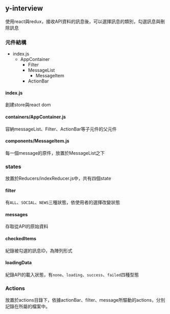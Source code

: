 ## y-interview

使用react與redux，接收API資料的訊息後，可以選擇訊息的類別，勾選訊息與刪除訊息

### 元件結構
* index.js
  * AppContainer
    * Filter
    * MessageList
      * MessageItem
    * ActionBar

#### index.js
創建store與react dom

#### containers/AppContainer.js
容納messageList、Filter、ActionBar等子元件的父元件

#### components/MessageItem.js
每一個message的原件，放置於MessageList之下  
  
  
### states
放置於Reducers/indexReducer.js中，共有四個state

#### filter
有`ALL`、`SOCIAL`、`NEWS`三種狀態，依使用者的選擇改變狀態

#### messages
存取從API的原始資料

#### checkedItems
紀錄被勾選的訊息ID，為陣列形式

#### loadingData
紀錄API的載入狀態，有`none`、`loading`、`success`、`failed`四種型態  
  
  
### Actions
放置於actions目錄下，依據actionBar、filter、message所驅動的actions，分別記錄在所屬的檔案中。

